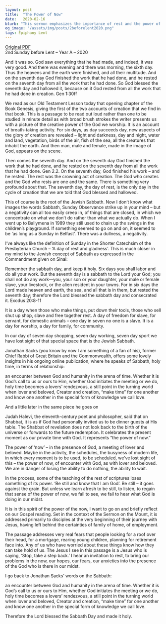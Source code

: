 ```yaml
---
layout: post
title:  "The Power of Now"
date:   2020-02-16
blurb: "This sermon emphasizes the importance of rest and the power of the present moment. It explores the concept of Sabbath, a day of rest and gladness, and the need to make time for God amidst the busyness of modern life. It also addresses the fears and anxieties that come with life's responsibilities, and the need to bring these concerns into the presence of God."
og_image: "/assets/img/posts/2beforelent2020.png"
tags: Epiphany Lent
---
```

[Original PDF](/assets/pdf/2beforelent2020.pdf)    
2nd Sunday before Lent – Year A – 2020

And it was so. God saw everything that he had made, and indeed, it was very good. And there was evening and there was morning, the sixth day. Thus the heavens and the earth were finished, and all their multitude. And on the seventh day God finished the work that he had done, and he rested on the seventh day from all the work that he had done. So God blessed the seventh day and hallowed it, because on it God rested from all the work that he had done in creation. Gen 1:30ff

We read as our Old Testament Lesson today that opening chapter of the Book Genesis, giving the first of the two accounts of creation that we find in that book. This is a passage to be read out loud rather than one to be studied in minute detail as with broad brush strokes the writer presents us with a picture of the creative power of the God we worship. It is an account of breath-taking activity. For six days, as day succeeds day, new aspects of the glory of creation are revealed – light and darkness, day and night, water and land, vegetation, birds of the air, fish of the sea, all the creatures that inhabit the earth. And then man, male and female, made in the image of God, appears on the scene.

Then comes the seventh day. And on the seventh day God finished the work that he had done, and he rested on the seventh day from all the work that he had done. Gen 2.2. On the seventh day, God finished his work – and he rested. The rest was the crowning act of creation. The God who creates and the God who rests are one and the same. There is something very profound about that. The seventh day, the day of rest, is the only day in the cycle of creation that we are told that God blessed and hallowed.

This of course is the root of the Jewish Sabbath. Now I don’t know what images the words Sabbath, Sunday Observance strike up in your mind – but a negativity can all too easily creep in, of things that are closed, in which we concentrate on what we don’t do rather than what we actually do. When I went up to Ballymena in 1989 they still used to chain up the swings in the children’s playground. If something seemed to go on and on, it seemed to be ‘as long as a Sunday in Belfast’. There was a dullness, a negativity.

I’ve always like the definition of Sunday in the Shorter Catechsim of the Presbyterian Church – ‘A day of rest and gladness’. This is much closer in my mind to the Jewish concept of Sabbath as expressed in the Commandment given on Sinai:

Remember the sabbath day, and keep it holy. Six days you shall labor and do all your work. But the seventh day is a sabbath to the Lord your God; you shall not do any work—you, your son or your daughter, your male or female slave, your livestock, or the alien resident in your towns. For in six days the Lord made heaven and earth, the sea, and all that is in them, but rested the seventh day; therefore the Lord blessed the sabbath day and consecrated it. Exodus 20:8-11

It is a day when those who make things, put down their tools, those who sell shut up shop, slave and free together rest. A day of freedom for slave, for servant, for domestic animals – one day in seven no one is a slave. It is a day for worship, a day for family, for community.

In our day of seven day shopping, seven day working, seven day sport we have lost sight of that special space that is the Jewish Sabbath.

Jonathan Sacks (you know by now I am something of a fan of his), former Chief Rabbi of Great Britain and the Commonwealth, offers some lovely insights in his ongoing online publication, where he speaks of Sabbath, holy time, in terms of relationship:

an encounter between God and humanity in the arena of time. Whether it is God’s call to us or ours to Him, whether God initiates the meeting or we do, holy time becomes a lovers’ rendezvous, a still point in the turning world when lover and beloved, Creator and creation, “make time” for one another and know one another in the special form of knowledge we call love.

And a little later in the same piece he goes on

Judah Halevi, the eleventh-century poet and philosopher, said that on Shabbat, it is as if God had personally invited us to be dinner guests at His table. The Shabbat of revelation does not look back to the birth of the universe or forwards to the future redemption. It celebrates the present moment as our private time with God. It represents “the power of now.”

The power of ‘now’ – in the presence of God, a meeting of lover and beloved. Maybe in the activity, the schedules, the busyness of modern life, in which every moment is to be used, to be scheduled, we’ve lost sight of this – the power of now, of encounter with God, as with lover and beloved. We are in danger of losing the ability to do nothing, the ability to wait.

In the process, some of the teaching of the rest of scriptures loses something of its power. ‘Be still and know that I am God’. Be still – it goes against the grain. But unless we learn afresh to be still, to listen, to regain that sense of the power of now, we fail to see, we fail to hear what God is doing in our midst.

It is in this spirit of the power of the now, I want to go on and briefly reflect on our Gospel reading. Set in the context of the Sermon on the Mount, it is addressed primarily to disciples at the very beginning of their journey with Jesus, having left behind the certainties of family of home, of employment.

The passage addresses very real fears that people looking for a roof over their head, for a mortgage, rearing young children, planning for retirement face into. Any of us who have worried about these things know how they can take hold of us. The Jesus I see in this passage is a Jesus who is saying, ‘Stop, take a step back.’ I hear an invitation to rest, to bring our problems in the now, our hopes, our fears, our anxieties into the presence of the God who is there in our midst.

I go back to Jonathan Sacks’ words on the Sabbath:

an encounter between God and humanity in the arena of time. Whether it is God’s call to us or ours to Him, whether God initiates the meeting or we do, holy time becomes a lovers’ rendezvous, a still point in the turning world when lover and beloved, Creator and creation, “make time” for one another and know one another in the special form of knowledge we call love.

Therefore the Lord blessed the Sabbath Day and made it holy.
